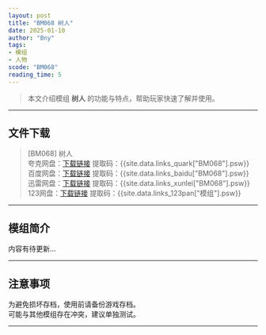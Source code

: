 ```yaml
---
layout: post
title: "BM068 树人"
date: 2025-01-10
author: "Bny"
tags: 
- 模组
- 人物
scode: "BM068"
reading_time: 5
---
```


> 本文介绍模组 **树人** 的功能与特点，帮助玩家快速了解并使用。

---

## 文件下载

> [BM068] 树人  
夸克网盘：[下载链接]({{site.data.links_quark["BM068"].url}}) 提取码：{{site.data.links_quark["BM068"].psw}}  
百度网盘：[下载链接]({{site.data.links_baidu["BM068"].url}}) 提取码：{{site.data.links_baidu["BM068"].psw}}  
迅雷网盘：[下载链接]({{site.data.links_xunlei["BM068"].url}}) 提取码：{{site.data.links_xunlei["BM068"].psw}}  
123网盘：[下载链接]({{site.data.links_123pan["模组"].url}}) 提取码：{{site.data.links_123pan["模组"].psw}}  

---

## 模组简介

>  
内容有待更新...  

---

## 注意事项

>  
为避免损坏存档，使用前请备份游戏存档。  
可能与其他模组存在冲突，建议单独测试。  

---

